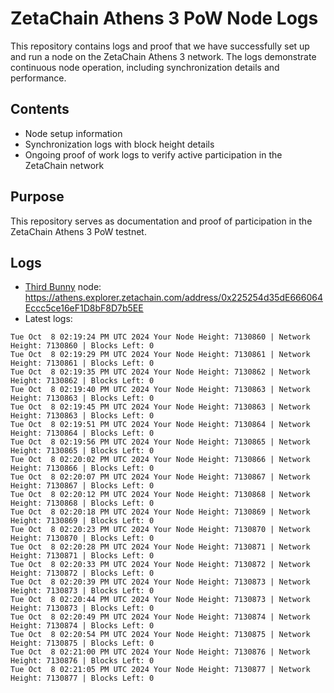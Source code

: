 # ZetaChain Athens 3 PoW Node Logs
This repository contains logs and proof that we have successfully set up and run a node on the ZetaChain Athens 3 network. The logs demonstrate continuous node operation, including synchronization details and performance.

## Contents
- Node setup information
- Synchronization logs with block height details
- Ongoing proof of work logs to verify active participation in the ZetaChain network

## Purpose
This repository serves as documentation and proof of participation in the ZetaChain Athens 3 PoW testnet.

## Logs

- [Third Bunny](https://thirdbunny.xyz/) node: https://athens.explorer.zetachain.com/address/0x225254d35dE666064Eccc5ce16eF1D8bF8D7b5EE
- Latest logs:
```
Tue Oct  8 02:19:24 PM UTC 2024 Your Node Height: 7130860 | Network Height: 7130860 | Blocks Left: 0
Tue Oct  8 02:19:29 PM UTC 2024 Your Node Height: 7130861 | Network Height: 7130861 | Blocks Left: 0
Tue Oct  8 02:19:35 PM UTC 2024 Your Node Height: 7130862 | Network Height: 7130862 | Blocks Left: 0
Tue Oct  8 02:19:40 PM UTC 2024 Your Node Height: 7130863 | Network Height: 7130863 | Blocks Left: 0
Tue Oct  8 02:19:45 PM UTC 2024 Your Node Height: 7130863 | Network Height: 7130863 | Blocks Left: 0
Tue Oct  8 02:19:51 PM UTC 2024 Your Node Height: 7130864 | Network Height: 7130864 | Blocks Left: 0
Tue Oct  8 02:19:56 PM UTC 2024 Your Node Height: 7130865 | Network Height: 7130865 | Blocks Left: 0
Tue Oct  8 02:20:02 PM UTC 2024 Your Node Height: 7130866 | Network Height: 7130866 | Blocks Left: 0
Tue Oct  8 02:20:07 PM UTC 2024 Your Node Height: 7130867 | Network Height: 7130867 | Blocks Left: 0
Tue Oct  8 02:20:12 PM UTC 2024 Your Node Height: 7130868 | Network Height: 7130868 | Blocks Left: 0
Tue Oct  8 02:20:18 PM UTC 2024 Your Node Height: 7130869 | Network Height: 7130869 | Blocks Left: 0
Tue Oct  8 02:20:23 PM UTC 2024 Your Node Height: 7130870 | Network Height: 7130870 | Blocks Left: 0
Tue Oct  8 02:20:28 PM UTC 2024 Your Node Height: 7130871 | Network Height: 7130871 | Blocks Left: 0
Tue Oct  8 02:20:33 PM UTC 2024 Your Node Height: 7130872 | Network Height: 7130872 | Blocks Left: 0
Tue Oct  8 02:20:39 PM UTC 2024 Your Node Height: 7130873 | Network Height: 7130873 | Blocks Left: 0
Tue Oct  8 02:20:44 PM UTC 2024 Your Node Height: 7130873 | Network Height: 7130873 | Blocks Left: 0
Tue Oct  8 02:20:49 PM UTC 2024 Your Node Height: 7130874 | Network Height: 7130874 | Blocks Left: 0
Tue Oct  8 02:20:54 PM UTC 2024 Your Node Height: 7130875 | Network Height: 7130875 | Blocks Left: 0
Tue Oct  8 02:21:00 PM UTC 2024 Your Node Height: 7130876 | Network Height: 7130876 | Blocks Left: 0
Tue Oct  8 02:21:05 PM UTC 2024 Your Node Height: 7130877 | Network Height: 7130877 | Blocks Left: 0
```

